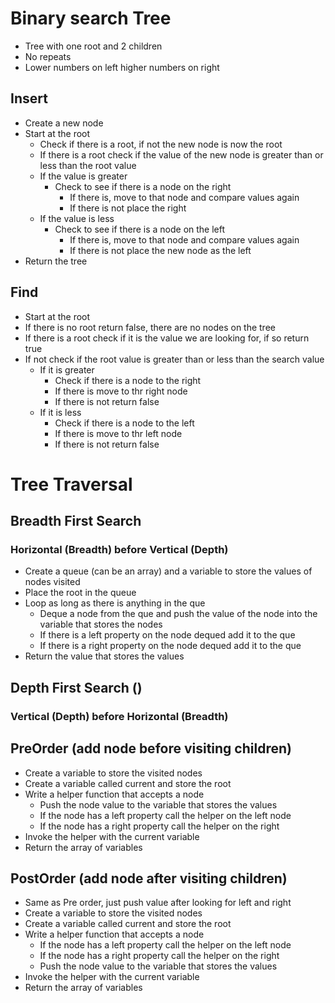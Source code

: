 # Binary search Tree

- Tree with one root and 2 children
- No repeats
- Lower numbers on left higher numbers on right

## Insert

- Create a new node
- Start at the root
  - Check if there is a root, if not the new node is now the root
  - If there is a root check if the value of the new node is greater than or less than the root value
  - If the value is greater
    - Check to see if there is a node on the right
      - If there is, move to that node and compare values again
      - If there is not place the right
  - If the value is less
    - Check to see if there is a node on the left
      - If there is, move to that node and compare values again
      - If there is not place the new node as the left
- Return the tree

## Find

- Start at the root
- If there is no root return false, there are no nodes on the tree
- If there is a root check if it is the value we are looking for, if so return true
- If not check if the root value is greater than or less than the search value
  - If it is greater
    - Check if there is a node to the right
    - If there is move to thr right node
    - If there is not return false
  - If it is less
    - Check if there is a node to the left
    - If there is move to thr left node
    - If there is not return false

# Tree Traversal

## Breadth First Search

### Horizontal (Breadth) before Vertical (Depth)

- Create a queue (can be an array) and a variable to store the values of nodes visited
- Place the root in the queue
- Loop as long as there is anything in the que
  - Deque a node from the que and push the value of the node into the variable that stores the nodes
  - If there is a left property on the node dequed add it to the que
  - If there is a right property on the node dequed add it to the que
- Return the value that stores the values

## Depth First Search ()

### Vertical (Depth) before Horizontal (Breadth)

## PreOrder (add node before visiting children)

- Create a variable to store the visited nodes
- Create a variable called current and store the root
- Write a helper function that accepts a node
  - Push the node value to the variable that stores the values
  - If the node has a left property call the helper on the left node
  - If the node has a right property call the helper on the right
- Invoke the helper with the current variable
- Return the array of variables

## PostOrder (add node after visiting children)

- Same as Pre order, just push value after looking for left and right
- Create a variable to store the visited nodes
- Create a variable called current and store the root
- Write a helper function that accepts a node
  - If the node has a left property call the helper on the left node
  - If the node has a right property call the helper on the right
  - Push the node value to the variable that stores the values
- Invoke the helper with the current variable
- Return the array of variables
